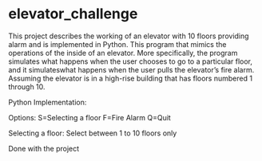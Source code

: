 # elevator_challenge
This project describes the working of an elevator with 10 floors providing alarm and is implemented in Python.
This program that mimics the operations of the inside of an elevator. More specifically, the program simulates what happens when the user chooses to go to a particular floor, and it simulateswhat happens when the user pulls the elevator’s fire alarm. Assuming the elevator is in a high-rise building that has floors numbered 1 through 10.

Python Implementation:

Options: 
S=Selecting a floor
F=Fire Alarm
Q=Quit

Selecting a floor:
Select between 1 to 10 floors only


Done with the project
